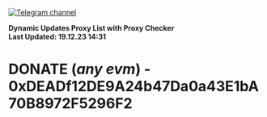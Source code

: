 [![Telegram channel](https://img.shields.io/endpoint?url=https://runkit.io/damiankrawczyk/telegram-badge/branches/master?url=https://t.me/n4z4v0d)](https://t.me/n4z4v0d) 

**Dynamic Updates Proxy List with Proxy Checker**  
**Last Updated: 19.12.23 14:31**

# DONATE (_any evm_) - 0xDEADf12DE9A24b47Da0a43E1bA70B8972F5296F2
